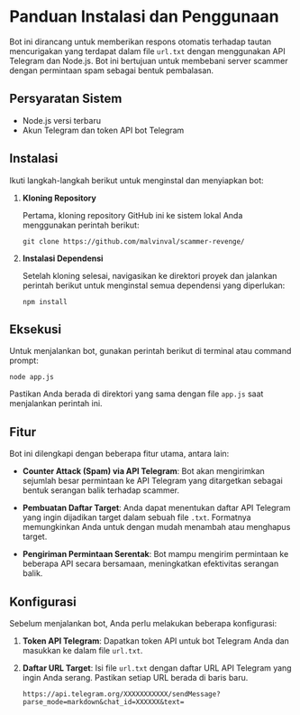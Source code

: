 # Panduan Instalasi dan Penggunaan

Bot ini dirancang untuk memberikan respons otomatis terhadap tautan mencurigakan yang terdapat dalam file `url.txt` dengan menggunakan API Telegram dan Node.js. Bot ini bertujuan untuk membebani server scammer dengan permintaan spam sebagai bentuk pembalasan.

## Persyaratan Sistem

- Node.js versi terbaru
- Akun Telegram dan token API bot Telegram

## Instalasi

Ikuti langkah-langkah berikut untuk menginstal dan menyiapkan bot:

1. **Kloning Repository**

   Pertama, kloning repository GitHub ini ke sistem lokal Anda menggunakan perintah berikut:

   ```
   git clone https://github.com/malvinval/scammer-revenge/
   ```

2. **Instalasi Dependensi**

   Setelah kloning selesai, navigasikan ke direktori proyek dan jalankan perintah berikut untuk menginstal semua dependensi yang diperlukan:

   ```
   npm install
   ```

## Eksekusi

Untuk menjalankan bot, gunakan perintah berikut di terminal atau command prompt:

```
node app.js
```

Pastikan Anda berada di direktori yang sama dengan file `app.js` saat menjalankan perintah ini.

## Fitur

Bot ini dilengkapi dengan beberapa fitur utama, antara lain:

- **Counter Attack (Spam) via API Telegram**: Bot akan mengirimkan sejumlah besar permintaan ke API Telegram yang ditargetkan sebagai bentuk serangan balik terhadap scammer.
  
- **Pembuatan Daftar Target**: Anda dapat menentukan daftar API Telegram yang ingin dijadikan target dalam sebuah file `.txt`. Formatnya memungkinkan Anda untuk dengan mudah menambah atau menghapus target.
  
- **Pengiriman Permintaan Serentak**: Bot mampu mengirim permintaan ke beberapa API secara bersamaan, meningkatkan efektivitas serangan balik.

## Konfigurasi

Sebelum menjalankan bot, Anda perlu melakukan beberapa konfigurasi:

1. **Token API Telegram**: Dapatkan token API untuk bot Telegram Anda dan masukkan ke dalam file `url.txt`.

2. **Daftar URL Target**: Isi file `url.txt` dengan daftar URL API Telegram yang ingin Anda serang. Pastikan setiap URL berada di baris baru.
   ```
   https://api.telegram.org/XXXXXXXXXXX/sendMessage?parse_mode=markdown&chat_id=XXXXXX&text=
   ```
